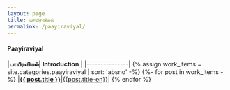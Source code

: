 ```yaml
---
layout: page
title: பாயிரவியல்
permalink: /paayiraviyal/
---
```


#### Paayiraviyal

|**பாயிரவியல்**| **Introduction** |
|---------------|
{% assign work_items = site.categories.paayiraviyal | sort: 'absno' -%}
{%- for post in work_items -%}
|[**{{ post.title }}**]({{post.url}})|[{{post.title-en}}]({{post.url}})|
{% endfor %}